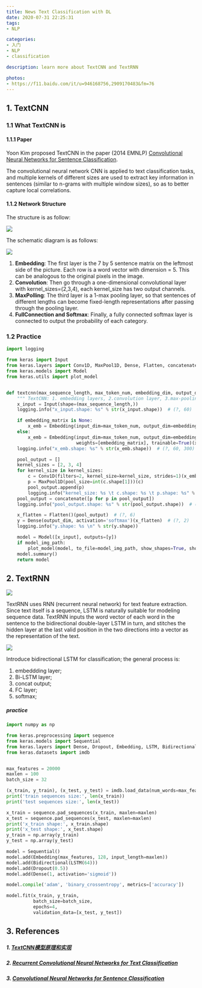 ```yaml
---
title: News Text Classification with DL
date: 2020-07-31 22:25:31
tags:
- NLP

categories:
- 入门
- NLP
- classification

description: learn more about TextCNN and TextRNN

photos:
- https://f11.baidu.com/it/u=946168756,2909170483&fm=76
---
```


## 1. TextCNN

### 1.1 What TextCNN is

#### 1.1.1 Paper

Yoon Kim proposed TextCNN in the paper (2014 EMNLP) [Convolutional Neural Networks for Sentence Classification](https://arxiv.org/abs/1408.5882).

The convolutional neural network CNN is applied to text classification tasks, and multiple kernels of different sizes are used to extract key information in sentences (similar to n-grams with multiple window sizes), so as to better capture local correlations.

#### 1.1.2 Network Structure

The structure is as follow:

![](2020-07-31-news-text-classification-notes5/p1.png)

The schematic diagram is as follows:

![](2020-07-31-news-text-classification-notes5/p3.png)

1. **Embedding**: The first layer is the 7 by 5 sentence matrix on the leftmost side of the picture. Each row is a word vector with dimension = 5. This can be analogous to the original pixels in the image.
2. **Convolution**: Then go through a one-dimensional convolutional layer with kernel_sizes=(2,3,4), each kernel_size has two output channels.
3. **MaxPolling**: The third layer is a 1-max pooling layer, so that sentences of different lengths can become fixed-length representations after passing through the pooling layer.
4. **FullConnection and Softmax**: Finally, a fully connected softmax layer is connected to output the probability of each category.

### 1.2 Practice

```python
import logging

from keras import Input
from keras.layers import Conv1D, MaxPool1D, Dense, Flatten, concatenate, Embedding
from keras.models import Model
from keras.utils import plot_model


def textcnn(max_sequence_length, max_token_num, embedding_dim, output_dim, model_img_path=None, embedding_matrix=None):
    """ TextCNN: 1. embedding layers, 2.convolution layer, 3.max-pooling, 4.softmax layer. """
    x_input = Input(shape=(max_sequence_length,))
    logging.info("x_input.shape: %s" % str(x_input.shape))  # (?, 60)

    if embedding_matrix is None:
        x_emb = Embedding(input_dim=max_token_num, output_dim=embedding_dim, input_length=max_sequence_length)(x_input)
    else:
        x_emb = Embedding(input_dim=max_token_num, output_dim=embedding_dim, input_length=max_sequence_length,
                          weights=[embedding_matrix], trainable=True)(x_input)
    logging.info("x_emb.shape: %s" % str(x_emb.shape))  # (?, 60, 300)

    pool_output = []
    kernel_sizes = [2, 3, 4] 
    for kernel_size in kernel_sizes:
        c = Conv1D(filters=2, kernel_size=kernel_size, strides=1)(x_emb)
        p = MaxPool1D(pool_size=int(c.shape[1]))(c)
        pool_output.append(p)
        logging.info("kernel_size: %s \t c.shape: %s \t p.shape: %s" % (kernel_size, str(c.shape), str(p.shape)))
    pool_output = concatenate([p for p in pool_output])
    logging.info("pool_output.shape: %s" % str(pool_output.shape))  # (?, 1, 6)

    x_flatten = Flatten()(pool_output)  # (?, 6)
    y = Dense(output_dim, activation='softmax')(x_flatten)  # (?, 2)
    logging.info("y.shape: %s \n" % str(y.shape))

    model = Model([x_input], outputs=[y])
    if model_img_path:
        plot_model(model, to_file=model_img_path, show_shapes=True, show_layer_names=False)
    model.summary()
    return model
```



## 2. TextRNN

![](2020-07-31-news-text-classification-notes5/p4.png)

TextRNN uses RNN (recurrent neural network) for text feature extraction. Since text itself is a sequence, LSTM is naturally suitable for modeling sequence data. TextRNN inputs the word vector of each word in the sentence to the bidirectional double-layer LSTM in turn, and stitches the hidden layer at the last valid position in the two directions into a vector as the representation of the text.

![](2020-07-31-news-text-classification-notes5/p2.png)

Introduce bidirectional LSTM for classification; the general process is:

1.  embeddding layer;
2. Bi-LSTM layer;
3. concat output;
4. FC layer;
5. softmax;

##### practice

```python
import numpy as np

from keras.preprocessing import sequence
from keras.models import Sequential
from keras.layers import Dense, Dropout, Embedding, LSTM, Bidirectional
from keras.datasets import imdb


max_features = 20000
maxlen = 100
batch_size = 32

(x_train, y_train), (x_test, y_test) = imdb.load_data(num_words=max_features)
print('train sequences size:', len(x_train))
print('test sequences size:', len(x_test))

x_train = sequence.pad_sequences(x_train, maxlen=maxlen)
x_test = sequence.pad_sequences(x_test, maxlen=maxlen)
print('x_train shape:', x_train.shape)
print('x_test shape:', x_test.shape)
y_train = np.array(y_train)
y_test = np.array(y_test)

model = Sequential()
model.add(Embedding(max_features, 128, input_length=maxlen))
model.add(Bidirectional(LSTM(64)))
model.add(Dropout(0.5))
model.add(Dense(1, activation='sigmoid'))

model.compile('adam', 'binary_crossentropy', metrics=['accuracy'])

model.fit(x_train, y_train,
          batch_size=batch_size,
          epochs=4,
          validation_data=[x_test, y_test])
```



## 3. References

##### 1. [TextCNN模型原理和实现](https://www.cnblogs.com/bymo/p/9675654.html) 

##### 2. [Recurrent Convolutional Neural Networks for Text Classification](http://citeseerx.ist.psu.edu/viewdoc/download;jsessionid=F2929368FEDF4A9A7E495DC2A3137D19?doi=10.1.1.822.3091&rep=rep1&type=pdf) 

##### 3. [Convolutional Neural Networks for Sentence Classification](https://arxiv.org/abs/1408.5882) 

